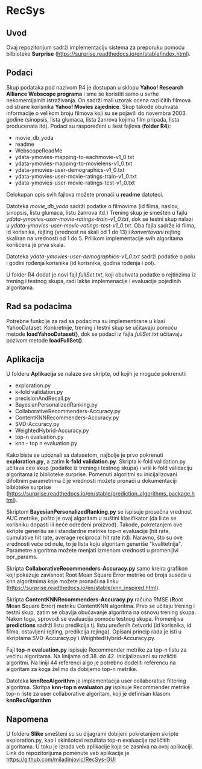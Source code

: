 # RecSys


## Uvod 
Ovaj repozitorijum sadrži implementaciju sistema za preporuku pomoću bilbioteke **Surprise** (https://surprise.readthedocs.io/en/stable/index.html). 
## Podaci 
Skup podataka pod nazivom R4 je dostupan u sklopu **Yahoo! Research Alliance Webscope  programa** i sme se koristiti samo u svrhe nekomercijalnih istraživanja.  On sadrži mali uzorak ocena različitih filmova od strane korisnika **Yahoo! Movies zajednice**. Skup takođe obuhvata informacije o velikom broju filmova koji su se pojavili do novembra 2003. godinе (sinopsis, lista glumaca, lista žanrova kojima film pripada, lista producenata itd).
Podaci su raspoređeni u šest fajlova (**folder R4**):
- movie_db_yoda
- readme
- WebscopeReadMe
- ydata-ymovies-mapping-to-eachmovie-v1_0.txt
- ydata-ymovies-mapping-to-movielens-v1_0.txt
- ydata-ymovies-user-demographics-v1_0.txt
- ydata-ymovies-user-movie-ratings-train-v1_0.txt
- ydata-ymovies-user-movie-ratings-test-v1_0.txt

Celokupan opis svih fajlova možete pronaći u **readme** datoteci.

Datoteka *movie_db_yoda* sadrži podatke o filmovima (id filma, naslov, sinopsis, listu glumaca, listu žanrova itd.)
Trening skup je smešten u fajlu *ydata-ymovies-user-movie-ratings-train-v1_0.txt*, dok se testni skup nalazi u *ydata-ymovies-user-movie-ratings-test-v1_0.txt*. Oba fajla sadrže id filma, id korisnika, rejting (vrednost na skali od 1 do 13) i *konvertovani* rejting  skaliran na vrednosti od 1 do 5. Prilikom implementacije svih algoritama korišćena je prva skala. 

Datoteka *ydata-ymovies-user-demographics-v1_0.txt* sadrži podatke o polu i godini rođenja korisnika (id korisnika, godina rođenja i pol).

U folder R4 dodat je novi fajl *fullSet.txt*, koji obuhvata podatke o rejtinzima iz trening i testnog skupa, radi lakše implemenacije i evaluacije pojedinih algoritama. 

## Rad sa podacima
Potrebne funkcije za rad sa podacima su implementirane u klasi YahooDataset. Konkretnije, trening i testni skup se učitavaju pomoću metode **loadYahooDataset()**, dok se podaci iz fajla *fullSet.txt* učitavaju pozivom metode **loadFullSet()**.

## Aplikacija
U folderu **Aplikacija** se nalaze sve skripte, od kojih je moguće pokrenuti:
- exploration.py
- k-fold validation.py
- precisionAndRecall.py
- BayesianPersonalizedRanking.py
- CollaborativeRecommenders-Accuracy.py
- ContentKNNRecommenders-Accuracy.py
- SVD-Accuracy.py
- WeightedHybrid-Accuracy.py
- top-n evaluation.py
- knn - top n evaluation.py


Kako biste se upoznali sa datasetom, najbolje je prvo pokrenuti **exploration.py**, a zatim **k-fold validation.py**. Skripta k-fold validation.py učitava ceo skup (podatke iz trening i testnog skupa) i vrši k-fold validaciju algoritama iz biblioteke surprise. Pomenuti algoritmi su inicijalizovani difoltnim parametrima čije vrednosti možete pronaći u dokumentaciji bibloteke surprise (https://surprise.readthedocs.io/en/stable/prediction_algorithms_package.html).

Skriptom **BayesianPersonalizedRanking.py** se ispisuje prosečna vrednost AUC metrike, pošto je ovaj algoritam u suštini klasifikator (da li će se korisniku dopasti ili neće određeni proizvod). Takođe, pokretanjem ove skripte generišu se i standardne metrike top-n evaluacije (hit rate, cumulative hit rate, average reciprocal hit rate itd). Naravno, što su ove vrednosti veće od nule, to je lista koju algoritam generiše "kvalitetnija". Parametre algoritma možete menjati izmenom vrednosti u promenljivi bpr_params. 

Skripta **CollaborativeRecommenders-Accuracy.py** samo kreira grafikon koji pokazuje zavisnost Root Mean Square Error metrike od broja suseda u knn algoritmima koje možete pronaći na linku (https://surprise.readthedocs.io/en/stable/knn_inspired.html). 

Skripta **ContentKNNRecommenders-Accuracy.py** računa RMSE (**R**oot **M**ean **S**quare **E**rror) metriku ContentKNN algoritma. Prvo se učitaju trening i testni skup, zatim se obavlja obučavanje algoritma na osnovu trening skupa. Nakon toga, sprovodi se evaluacija pomoću testnog skupa.
Promenljiva **predictions** sadrži listu predikcija tj. listu uređenih četvorki (id korisnika, id filma, ostavljeni rejting, predikcija rejinga).
Opisani princip rada je isti u skriptama SVD-Accuracy.py i WeightedHybrid-Accuracy.py.

Fajl **top-n evaluation.py** ispisuje Recommender metrike za top-n listu za većinu algoritama. Na linijama od 38. do 42. inicijalizovani su različiti algoritmi. Na liniji 44 referenci algo je potrebno dodeliti referencu na algoritam za koga želimo da dobijemo top-n metrike.

Datoteka **knnRecAlgorithm** je implementacija user collaborative filtering algoritma. 
Skritpa **knn-top n evaluaton.py**  ispisuje Recommender metrike top-n liste za user collaborative algoritam, koji je definisan klasom **knnRecAlgorithm**

## Napomena
U folderu **Slike** smešteni su su dijagrami dobijeni pokretanjem skripte exploration.py, kao i skinšotovi rezultata top-n evaluacije različitih algoritama. 
U toku je izrada veb aplikacije  koja se zasniva na ovoj aplikaciji. Link do repozitorijuma pomenute veb aplikacije je https://github.com/miladinjovic/RecSys-GUI
